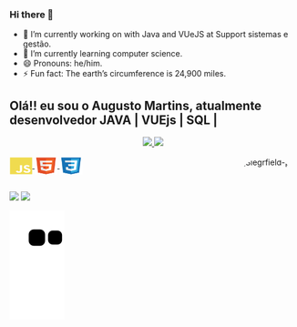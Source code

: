 ### Hi there 👋

- 🔭 I’m currently working on with Java and VUeJS at Support sistemas e gestão.
- 🌱 I’m currently learning computer science.
- 😄 Pronouns: he/him.
- ⚡ Fun fact: The earth’s circumference is 24,900 miles.

## Olá!! eu sou o Augusto Martins, atualmente desenvolvedor JAVA | VUEjs | SQL |
<div align="center">
  <a href="https://github.com/Siegrfield">
  <img height="180em" src="https://github-readme-stats.vercel.app/api?username=Siegrfield&show_icons=true&theme=dracula&include_all_commits=true&count_private=true"/>
  <img height="180em" src="https://github-readme-stats.vercel.app/api/top-langs/?username=Siegrfield&layout=compact&langs_count=7&theme=dracula"/>
</div>
  
  </div>
<div style="display: inline_block"><br>
  <img align="center" alt="Siegrfield-Js" height="30" width="40" src="https://raw.githubusercontent.com/devicons/devicon/master/icons/javascript/javascript-plain.svg">
  <img align="center" alt="Siegrfield-HTML" height="30" width="40" src="https://raw.githubusercontent.com/devicons/devicon/master/icons/html5/html5-original.svg">
  <img align="center" alt="Siegrfield-CSS" height="30" width="40" src="https://raw.githubusercontent.com/devicons/devicon/master/icons/css3/css3-original.svg">
  <img align="right" alt="Siegrfield-pic" height="150" style="border-radius:50px;" src="https://cdn.discordapp.com/attachments/739516639510528074/977926758567399424/character_picrew.png">
</div>

 ##
 
<div> 
  <a href="https://www.instagram.com/augustoblmartins/" target="_blank"><img src="https://img.shields.io/badge/-Instagram-%23E4405F?style=for-the-badge&logo=instagram&logoColor=white" target="_blank"></a> 
  <a href="https://www.linkedin.com/in/augusto-martins-2955a8179/" target="_blank"><img src="https://img.shields.io/badge/-LinkedIn-%230077B5?style=for-the-badge&logo=linkedin&logoColor=white" target="_blank"></a> 

  
  ![Snake animation](https://github.com/Siegrfield/Siegrfield/blob/output/github-contribution-grid-snake.svg)
